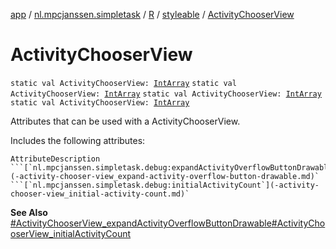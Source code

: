 [app](../../../index.md) / [nl.mpcjanssen.simpletask](../../index.md) / [R](../index.md) / [styleable](index.md) / [ActivityChooserView](.)

# ActivityChooserView

`static val ActivityChooserView: `[`IntArray`](https://kotlinlang.org/api/latest/jvm/stdlib/kotlin/-int-array/index.html)
`static val ActivityChooserView: `[`IntArray`](https://kotlinlang.org/api/latest/jvm/stdlib/kotlin/-int-array/index.html)
`static val ActivityChooserView: `[`IntArray`](https://kotlinlang.org/api/latest/jvm/stdlib/kotlin/-int-array/index.html)
`static val ActivityChooserView: `[`IntArray`](https://kotlinlang.org/api/latest/jvm/stdlib/kotlin/-int-array/index.html)

Attributes that can be used with a ActivityChooserView.

Includes the following attributes:

    AttributeDescription ```[`nl.mpcjanssen.simpletask.debug:expandActivityOverflowButtonDrawable`](-activity-chooser-view_expand-activity-overflow-button-drawable.md)` ```[`nl.mpcjanssen.simpletask.debug:initialActivityCount`](-activity-chooser-view_initial-activity-count.md)`

**See Also**
[#ActivityChooserView_expandActivityOverflowButtonDrawable](-activity-chooser-view_expand-activity-overflow-button-drawable.md)[#ActivityChooserView_initialActivityCount](-activity-chooser-view_initial-activity-count.md)

